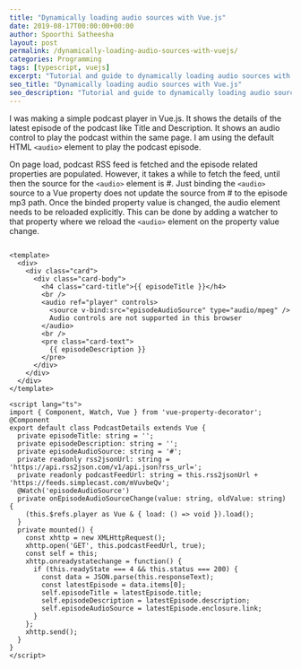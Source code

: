 ```yaml
---
title: "Dynamically loading audio sources with Vue.js"
date: 2019-08-17T00:00:00+00:00
author: Spoorthi Satheesha
layout: post
permalink: /dynamically-loading-audio-sources-with-vuejs/
categories: Programming
tags: [typescript, vuejs]
excerpt: "Tutorial and guide to dynamically loading audio sources with Vue.js"
seo_title: "Dynamically loading audio sources with Vue.js"
seo_description: "Tutorial and guide to dynamically loading audio sources with Vue.js"
---
```



I was making a simple podcast player in Vue.js. It shows the details of the latest episode of the podcast like Title and Description. It shows an audio control to play the podcast within the same page. I am using the default HTML `<audio>` element to play the podcast episode.

On page load, podcast RSS feed is fetched and the episode related properties are populated. However, it takes a while to fetch the feed, until then the source for the `<audio>` element is #. Just binding the `<audio>` source to a Vue property does not update the source from # to the episode mp3 path. Once the binded property value is changed, the audio element needs to be reloaded explicitly. This can be done by adding a watcher to that property where we reload the `<audio>` element on the property value change.

```vue

<template>
  <div>
    <div class="card">
      <div class="card-body">
        <h4 class="card-title">{{ episodeTitle }}</h4>
        <br />
        <audio ref="player" controls>
          <source v-bind:src="episodeAudioSource" type="audio/mpeg" />
          Audio controls are not supported in this browser
        </audio>
        <br />
        <pre class="card-text">
          {{ episodeDescription }}
        </pre>
      </div>
    </div>    
  </div>
</template>

<script lang="ts">
import { Component, Watch, Vue } from 'vue-property-decorator';
@Component
export default class PodcastDetails extends Vue {
  private episodeTitle: string = '';
  private episodeDescription: string = '';
  private episodeAudioSource: string = '#';
  private readonly rss2jsonUrl: string = 'https://api.rss2json.com/v1/api.json?rss_url=';
  private readonly podcastFeedUrl: string = this.rss2jsonUrl + 'https://feeds.simplecast.com/mVuvbeQv';
  @Watch('episodeAudioSource')
  private onEpisodeAudioSourceChange(value: string, oldValue: string) {
    (this.$refs.player as Vue & { load: () => void }).load();
  }
  private mounted() {
    const xhttp = new XMLHttpRequest();
    xhttp.open('GET', this.podcastFeedUrl, true);
    const self = this;
    xhttp.onreadystatechange = function() {
      if (this.readyState === 4 && this.status === 200) {
        const data = JSON.parse(this.responseText);
        const latestEpisode = data.items[0];
        self.episodeTitle = latestEpisode.title;
        self.episodeDescription = latestEpisode.description;
        self.episodeAudioSource = latestEpisode.enclosure.link;
      }
    };
    xhttp.send();
  }
}
</script>

```